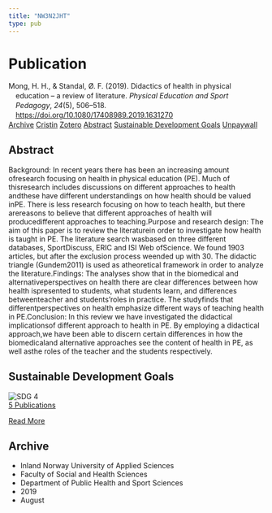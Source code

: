 ```yaml
---
title: "NW3N2JHT"
type: pub
---
```

<h1>Publication</h1>
<article id="csl-bib-container-NW3N2JHT" class="csl-bib-container">
  <div class="csl-bib-body" style="line-height: 1.35; padding-left: 1em; text-indent:-1em;">
  <div class="csl-entry">Mong, H. H., &amp; Standal, &#xD8;. F. (2019). Didactics of health in physical education &#x2013; a review of literature. <i>Physical Education and Sport Pedagogy</i>, <i>24</i>(5), 506&#x2013;518. <a href="https://doi.org/10.1080/17408989.2019.1631270">https://doi.org/10.1080/17408989.2019.1631270</a></div>
</div>
  <div class="csl-bib-buttons">
    <a href="#taxonomy-article-NW3N2JHT" class="csl-bib-button">Archive</a>
    <a href="https://app.cristin.no/results/show.jsf?id=1716162" alt="Cristin URL" class="csl-bib-button">Cristin</a>
    <a href="http://zotero.org/groups/5402882/items/NW3N2JHT" alt="Zotero URL" class="csl-bib-button">Zotero</a>
    <a href="#abstract-article-NW3N2JHT" class="csl-bib-button">Abstract</a>
    <a href="#sdg-article-NW3N2JHT" class="csl-bib-button">Sustainable Development Goals</a>
    <a href="https://doi.org/10.1080/17408989.2019.1631270" class="csl-bib-button">Unpaywall</a>
  </div>
  <div id="csl-bib-meta-container-NW3N2JHT"></div>
</article>
<div id="csl-bib-meta-NW3N2JHT" class="csl-bib-meta">
  <article id="abstract-article-NW3N2JHT" class="abstract-article">
    <h1>Abstract</h1>
    Background: In recent years there has been an increasing amount ofresearch focusing on health in physical education (PE). Much of thisresearch includes discussions on different approaches to health andthese have different understandings on how health should be valued inPE. There is less research focusing on how to teach health, but there arereasons to believe that different approaches of health will producedifferent approaches to teaching.Purpose and research design: The aim of this paper is to review the literaturein order to investigate how health is taught in PE. The literature search wasbased on three different databases, SportDiscuss, ERIC and ISI Web ofScience. We found 1903 articles, but after the exclusion process weended up with 30. The didactic triangle (Gundem2011) is used as atheoretical framework in order to analyze the literature.Findings: The analyses show that in the biomedical and alternativeperspectives on health there are clear differences between how health ispresented to students, what students learn, and differences betweenteacher and students’roles in practice. The studyfinds that differentperspectives on health emphasize different ways of teaching health in PE.Conclusion: In this review we have investigated the didactical implicationsof different approach to health in PE. By employing a didactical approach,we have been able to discern certain differences in how the biomedicaland alternative approaches see the content of health in PE, as well asthe roles of the teacher and the students respectively.
  </article>
  <article id="sdg-article-NW3N2JHT" class="sdg-article">
    <h1>Sustainable Development Goals</h1>
    <div class="sdg-container"><div id="sdg4" class="sdg"> <img src="{{< params subfolder >}}images/sdg/sdg04_en.png" class="image" alt="SDG 4"> <div class="sdg-overlay"> <a href="{{< params subfolder >}}en/archive/?sdg=4#archive" class="sdg-publication-count"><span>5</span> Publications</a> <p><a href="https://sdgs.un.org/goals/goal4" class="sdg-read-more">Read More</a></p> </div> </div></div>
  </article>
  <article id="taxonomy-article-NW3N2JHT" class="taxonomy-article">
    <h1>Archive</h1>
    <ul>
      <li>Inland Norway University of Applied Sciences</li>
      <li>Faculty of Social and Health Sciences</li>
      <li>Department of Public Health and Sport Sciences</li>
      <li>2019</li>
      <li>August</li>
    </ul>
  </article>
</div>
